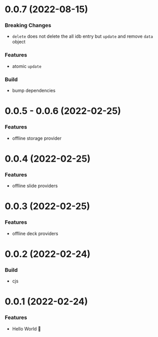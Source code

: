 # 0.0.7 (2022-08-15)

### Breaking Changes

- `delete` does not delete the all idb entry but `update` and remove `data` object

### Features

- atomic `update`

### Build

- bump dependencies

# 0.0.5 - 0.0.6 (2022-02-25)

### Features

- offline storage provider

# 0.0.4 (2022-02-25)

### Features

- offline slide providers

# 0.0.3 (2022-02-25)

### Features

- offline deck providers

# 0.0.2 (2022-02-24)

### Build

- cjs

# 0.0.1 (2022-02-24)

### Features

- Hello World 👋
